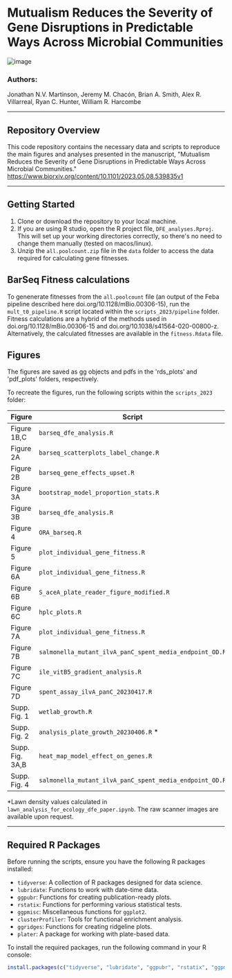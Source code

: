 # Mutualism Reduces the Severity of Gene Disruptions in Predictable Ways Across Microbial Communities
![image](https://user-images.githubusercontent.com/69863285/235250401-e4a04097-b5f6-4edf-bba0-e56a6d054f4d.png)
### Authors:
Jonathan N.V. Martinson, Jeremy M. Chacón, Brian A. Smith, Alex R. Villarreal, Ryan C. Hunter, William R. Harcombe

---

## Repository Overview

This code repository contains the necessary data and scripts to reproduce the main figures and analyses presented in the manuscript, "Mutualism Reduces the Severity of Gene Disruptions in Predictable Ways Across Microbial Communities." https://www.biorxiv.org/content/10.1101/2023.05.08.539835v1

---

## Getting Started

1. Clone or download the repository to your local machine.
2. If you are using R studio, open the R project file, `DFE_analyses.Rproj`. This will set up your working directories correctly, so there's no need to change them manually (tested on macos/linux).
3. Unzip the `all.poolcount.zip` file in the `data` folder to access the data required for calculating gene fitnesses.

## BarSeq Fitness calculations
To genenerate fitnesses from the `all.poolcount` file (an output of the Feba pipeline described here doi.org/10.1128/mBio.00306-15), run the `mult_t0_pipeline.R` script located within the `scripts_2023/pipeline` folder. Fitness calculations are a hybrid of the methods used in doi.org/10.1128/mBio.00306-15 and doi.org/10.1038/s41564-020-00800-z. Alternatively, the calculated fitnesses are available in the `fitness.Rdata` file. 

## Figures

The figures are saved as gg objects and pdfs in the 'rds_plots' and 'pdf_plots' folders, respectively. 

To recreate the figures, run the following scripts within the `scripts_2023` folder:

| Figure      | Script                                             |
|-------------|----------------------------------------------------|
| Figure 1B,C | `barseq_dfe_analysis.R`                            |
| Figure 2A   | `barseq_scatterplots_label_change.R`               |
| Figure 2B   | `barseq_gene_effects_upset.R`                      |
| Figure 3A   | `bootstrap_model_proportion_stats.R`               |
| Figure 3B   | `barseq_dfe_analysis.R`                            |
| Figure 4    | `ORA_barseq.R`                                     |
| Figure 5    | `plot_individual_gene_fitness.R`                   |
| Figure 6A   | `plot_individual_gene_fitness.R`                   |
| Figure 6B   | `S_aceA_plate_reader_figure_modified.R`            |
| Figure 6C   | `hplc_plots.R`                                     |
| Figure 7A   | `plot_individual_gene_fitness.R`                   |
| Figure 7B   | `salmonella_mutant_ilvA_panC_spent_media_endpoint_OD.R` |
| Figure 7C   | `ile_vitB5_gradient_analysis.R`                    |
| Figure 7D   | `spent_assay_ilvA_panC_20230417.R`                 |
| Supp. Fig. 1 | `wetlab_growth.R`                                  |
| Supp. Fig. 2 | `analysis_plate_growth_20230406.R`    *             |
| Supp. Fig. 3A,B | `heat_map_model_effect_on_genes.R`  |
| Supp. Fig. 4 | `salmonella_mutant_ilvA_panC_spent_media_endpoint_OD.R` |

*Lawn density values calculated in `lawn_analysis_for_ecology_dfe_paper.ipynb`. The raw scanner images are available upon request.

---

## Required R Packages

Before running the scripts, ensure you have the following R packages installed:

- `tidyverse`: A collection of R packages designed for data science.
- `lubridate`: Functions to work with date-time data.
- `ggpubr`: Functions for creating publication-ready plots.
- `rstatix`: Functions for performing various statistical tests.
- `ggpmisc`: Miscellaneous functions for `ggplot2`.
- `clusterProfiler`: Tools for functional enrichment analysis.
- `ggridges`: Functions for creating ridgeline plots.
- `plater`: A package for working with plate-based data.

To install the required packages, run the following command in your R console:

```R
install.packages(c("tidyverse", "lubridate", "ggpubr", "rstatix", "ggpmisc", "clusterProfiler", "ggridges", "plater"))
